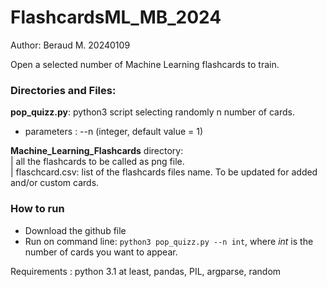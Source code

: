 # FlashcardsML_MB_2024

Author: Beraud M. 20240109

Open a selected number of Machine Learning flashcards to train.

### Directories and Files:
**pop_quizz.py**: python3 script selecting randomly n number of cards.  
* parameters : --n (integer, default value = 1)

**Machine_Learning_Flashcards** directory:  
| all the flashcards to be called as png file.  
| flaschcard.csv: list of the flashcards files name. To be updated for added and/or custom cards.

### How to run
* Download the github file  
* Run on command line: 
```python3 pop_quizz.py --n int```, where *int* is the number of cards you want to appear.


Requirements : python 3.1 at least, pandas, PIL, argparse, random

